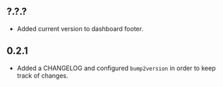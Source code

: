 ## ?.?.?

- Added current version to dashboard footer.

## 0.2.1

- Added a CHANGELOG and configured `bump2version` in order to keep track of
  changes.
